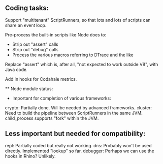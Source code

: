 ## Coding tasks:

Support "multitenant" ScriptRunners, so that lots and lots of scripts
can share an event loop.

Pre-process the built-in scripts like Node does to:
* Strip out "assert" calls
* Strip out "debug" calls
* Process the various macros referring to DTrace and the like

Replace "assert" which is, after all, "not expected to work outside V8", with Java code.

Add in hooks for Codahale metrics.

** Node module status:
* Important for completion of various frameworks:

crypto: 
  Partially done. Will be needed by advanced frameworks.
cluster:
  Need to build the pipeline between ScriptRunners in the same JVM.
  child_process supports "fork" within the JVM.

## Less important but needed for compatibility:

repl:
  Partially coded but really not working.
dns:
  Probably won't be used directly. Implemented "lookup" so far.
debugger:
  Perhaps we can use the hooks in Rhino? Unlikely.
